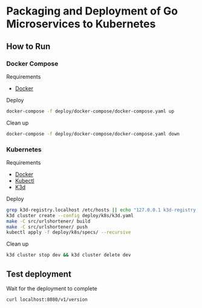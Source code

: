 # Packaging and Deployment of Go Microservices to Kubernetes

## How to Run

### Docker Compose

Requirements

- [Docker](https://docs.docker.com/get-docker/)

Deploy

``` bash
docker-compose -f deploy/docker-compose/docker-compose.yaml up
```

Clean up

``` bash
docker-compose -f deploy/docker-compose/docker-compose.yaml down
```

### Kubernetes

Requirements

- [Docker](https://docs.docker.com/get-docker/)
- [Kubectl](https://kubernetes.io/docs/tasks/tools/#kubectl)
- [K3d](https://k3d.io/v5.2.2/#installation)

Deploy

``` bash
grep k3d-registry.localhost /etc/hosts || echo "127.0.0.1 k3d-registry.localhost" | sudo tee -a /etc/hosts
k3d cluster create --config deploy/k8s/k3d.yaml
make -C src/urlshortener/ build
make -C src/urlshortener/ push
kubectl apply -f deploy/k8s/specs/ --recursive
```

Clean up

``` bash
k3d cluster stop dev && k3d cluster delete dev
```

## Test deployment

Wait for the deployment to complete

``` bash
curl localhost:8080/v1/version
```